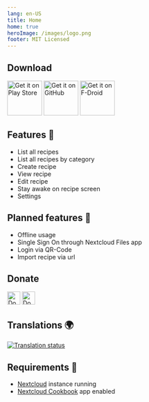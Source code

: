 ```yaml
---
lang: en-US
title: Home
home: true
heroImage: /images/logo.png
footer: MIT Licensed
---
```


## Download

[<img src="https://play.google.com/intl/en_us/badges/images/generic/en_badge_web_generic.png"
    alt="Get it on Play Store"
    height="80">](https://play.google.com/store/apps/details?id=de.lukasneugebauer.nextcloudcookbook)
[<img src="/images/get_it_on_github.png"
    alt="Get it on GitHub"
    height="80">](https://github.com/lneugebauer/nextcloud-cookbook/releases)
[<img src="https://fdroid.gitlab.io/artwork/badge/get-it-on.png"
    alt="Get it on F-Droid"
    height="80">](https://f-droid.org/packages/de.lukasneugebauer.nextcloudcookbook/)

## Features :rocket:

- List all recipes
- List all recipes by category
- Create recipe
- View recipe
- Edit recipe
- Stay awake on recipe screen
- Settings

## Planned features :checkered_flag:

- Offline usage
- Single Sign On through Nextcloud Files app
- Login via QR-Code
- Import recipe via url

## Donate

[<img src="https://liberapay.com/assets/widgets/donate.svg"
    alt="Donate using Liberapay"
    height="30">](https://liberapay.com/lneugebauer/donate)
[<img src="/images/donate_with_paypal.svg"
    alt="Donate using PayPal"
    height="30">](https://www.paypal.com/donate/?hosted_button_id=ECDNN8PS3SSMQ)

## Translations :earth_africa:

[![Translation status](https://hosted.weblate.org/widget/nextcloud-cookbook/287x66-grey.png)](https://hosted.weblate.org/engage/nextcloud-cookbook/)

## Requirements :link:

* [Nextcloud](https://nextcloud.com/) instance running
* [Nextcloud Cookbook](https://github.com/nextcloud/cookbook) app enabled
